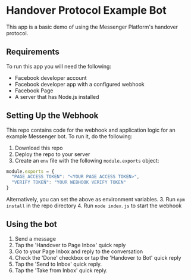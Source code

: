 # Handover Protocol Example Bot

This app is a basic demo of using the Messenger Platform's handover protocol.

## Requirements

To run this app you will need the following:

- Facebook developer account
- Facebook developer app with a configured webhook
- Facebook Page
- A server that has Node.js installed

## Setting Up the Webhook

This repo contains code for the webhook and application logic for an example Messenger bot. To run it, do the following:

1. Download this repo
2. Deploy the repo to your server
3. Create an `env` file with the following `module.exports` object:

``` js
module.exports = {
  "PAGE_ACCESS_TOKEN": "<YOUR PAGE ACCESS TOKEN>",  
  "VERIFY TOKEN": "YOUR WEBHOOK VERIFY TOKEN"
}  
```

Alternatively, you can set the above as environment variables.
3. Run `npm install` in the repo directory
4. Run `node index.js` to start the webhook

## Using the bot

1. Send a message
2. Tap the 'Handover to Page Inbox' quick reply
3. Go to your Page Inbox and reply to the conversation
4. Check the 'Done' checkbox or tap the 'Handover to Bot' quick reply
5. Tap the 'Send to Inbox' quick reply.
6. Tap the 'Take from Inbox' quick reply.